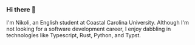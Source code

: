 ### Hi there 👋

I'm Nikoli, an English student at Coastal Carolina University. Although I'm not looking for a software development career, I enjoy dabbling in technologies like Typescript, Rust, Python, and Typst.
